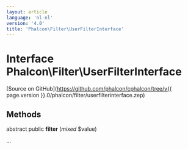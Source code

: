 ```yaml
---
layout: article
language: 'nl-nl'
version: '4.0'
title: 'Phalcon\Filter\UserFilterInterface'
---
```

# Interface **Phalcon\Filter\UserFilterInterface**

[Source on GitHub](https://github.com/phalcon/cphalcon/tree/v{{ page.version }}.0/phalcon/filter/userfilterinterface.zep)

## Methods

abstract public **filter** (*mixed* $value)

...